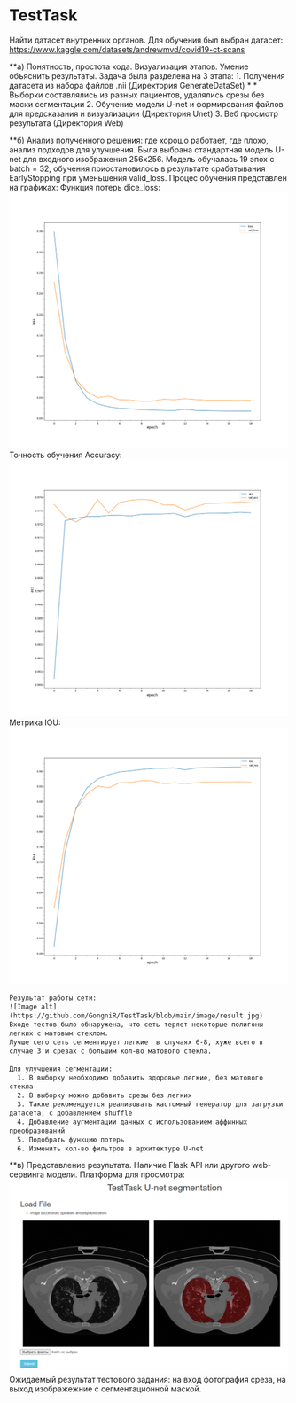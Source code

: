 # TestTask
Найти датасет внутренних органов. 
   Для обучения был выбран датасет: https://www.kaggle.com/datasets/andrewmvd/covid19-ct-scans
   
   **а) Понятность, простота кода. Визуализация этапов. Умение объяснить результаты.
   Задача была разделена на 3 этапа:
    1. Получения датасета из набора файлов .nii (Директория GenerateDataSet)
      * * Выборки составлялись из разных пациентов, удалялись срезы без маски сегментации
    2. Обучение модели U-net и формирования файлов для предсказания и визуализации (Директория Unet)
    3. Веб просмотр результата (Директория Web)
    
   **б) Анализ полученного решения: где хорошо работает, где плохо, анализ подходов для улучшения.
    Была выбрана стандартная модель U-net для входного изображения 256x256. Модель обучалась 19 эпох с batch = 32, обучения приостановилось в результате срабатывания         EarlyStopping при уменьшения valid_loss.
    Процес обучения представлен на графиках: 
    Функция потерь dice_loss:
    ![Image alt](https://github.com/GongniR/TestTask/blob/main/image/loss.png)
    Точность обучения Accuracy: 
    ![Image alt](https://github.com/GongniR/TestTask/blob/main/image/acc.png)
    Метрика IOU:
    ![Image alt](https://github.com/GongniR/TestTask/blob/main/image/iou.png)
    
    Результат работы сети:
    ![Image alt](https://github.com/GongniR/TestTask/blob/main/image/result.jpg)
    Входе тестов было обнаружена, что сеть теряет некоторые полигоны легких с матовым стеклом. 
    Лучше сего сеть сегментирует легкие  в случаях 6-8, хуже всего в случае 3 и срезах с большим кол-во матового стекла.
    
    Для улучшения сегментации:
      1. В выборку необходимо добавить здоровые легкие, без матового стекла 
      2. В выборку можно добавить срезы без легких
      3. Также рекомендуется реализовать кастомный генератор для загрузки датасета, с добавлением shuffle
      4. Добавление аугментации данных с использованием аффинных преобразований
      5. Подобрать функцию потерь 
      6. Изменить кол-во фильтров в архитектуре U-net
      
   **в) Представление результата. Наличие Flask API или другого web-сервинга модели.
      Платформа для просмотра:
      ![Image alt](https://github.com/GongniR/TestTask/blob/main/image/Web%20Image.png)
  Ожидаемый результат тестового задания: на вход фотография среза, на выход изображежние с сегментационной маской.
